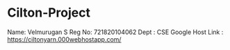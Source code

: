 # Cilton-Project
Name: Velmurugan S
Reg No: 721820104062
Dept : CSE
Google Host Link : https://ciltonyarn.000webhostapp.com/
